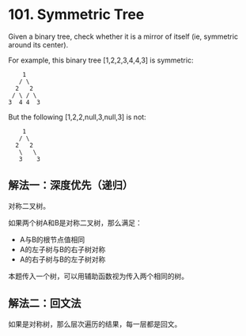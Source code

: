 # 101. Symmetric Tree
Given a binary tree, check whether it is a mirror of itself (ie, symmetric around its center).

For example, this binary tree [1,2,2,3,4,4,3] is symmetric:
```
    1
   / \
  2   2
 / \ / \
3  4 4  3
```

But the following [1,2,2,null,3,null,3] is not:
```
    1
   / \
  2   2
   \   \
   3    3
```
## 解法一：深度优先（递归）
	
对称二叉树。

如果两个树A和B是对称二叉树，那么满足：

- A与B的根节点值相同
- A的左子树与B的右子树对称
- A的右子树与B的左子树对称

本题传入一个树，可以用辅助函数视为传入两个相同的树。

## 解法二：回文法

如果是对称树，那么层次遍历的结果，每一层都是回文。